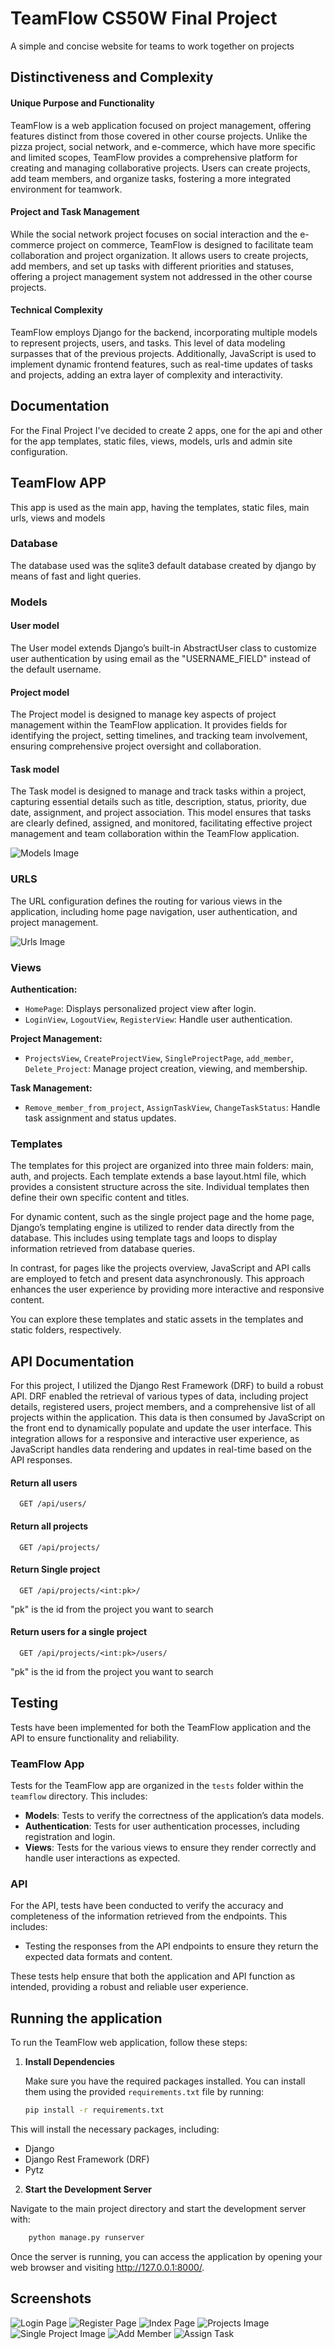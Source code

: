 
# TeamFlow CS50W Final Project

A simple and concise website for teams to work together on projects


## Distinctiveness and Complexity

#### Unique Purpose and Functionality

TeamFlow is a web application focused on project management, offering features distinct from those covered in other course projects. Unlike the pizza project, social network, and e-commerce, which have more specific and limited scopes, TeamFlow provides a comprehensive platform for creating and managing collaborative projects. Users can create projects, add team members, and organize tasks, fostering a more integrated environment for teamwork.

#### Project and Task Management

While the social network project focuses on social interaction and the e-commerce project on commerce, TeamFlow is designed to facilitate team collaboration and project organization. It allows users to create projects, add members, and set up tasks with different priorities and statuses, offering a project management system not addressed in the other course projects.

#### Technical Complexity

TeamFlow employs Django for the backend, incorporating multiple models to represent projects, users, and tasks. This level of data modeling surpasses that of the previous projects. Additionally, JavaScript is used to implement dynamic frontend features, such as real-time updates of tasks and projects, adding an extra layer of complexity and interactivity.


## Documentation

For the Final Project I've decided to create 2 apps, one for the api and other for the app templates, static files, views, models, urls and admin site configuration. 


## TeamFlow APP

This app is used as the main app, having the templates, static files, main urls, views and models

### Database

The database used was the sqlite3 default database created by django by means of fast and light queries.

### Models

#### User model
The User model extends Django’s built-in AbstractUser class to customize user authentication by using email as the "USERNAME_FIELD" instead of the default username.

#### Project model
The Project model is designed to manage key aspects of project management within the TeamFlow application. It provides fields for identifying the project, setting timelines, and tracking team involvement, ensuring comprehensive project oversight and collaboration.

#### Task model
The Task model is designed to manage and track tasks within a project, capturing essential details such as title, description, status, priority, due date, assignment, and project association. This model ensures that tasks are clearly defined, assigned, and monitored, facilitating effective project management and team collaboration within the TeamFlow application.

![Models Image](Readme_images/Models_Image.png)

### URLS

The URL configuration defines the routing for various views in the application, including home page navigation, user authentication, and project management.


![Urls Image](Readme_images/Urls_Image.png)


### Views

**Authentication:**
* `HomePage`: Displays personalized project view after login.
* `LoginView`, `LogoutView`, `RegisterView`: Handle user authentication.

**Project Management:**
* `ProjectsView`, `CreateProjectView`, `SingleProjectPage`, `add_member`, `Delete_Project`: Manage project creation, viewing, and membership.

**Task Management:**
* `Remove_member_from_project`, `AssignTaskView`, `ChangeTaskStatus`: Handle task assignment and status updates.

### Templates
The templates for this project are organized into three main folders: main, auth, and projects. Each template extends a base layout.html file, which provides a consistent structure across the site. Individual templates then define their own specific content and titles.

For dynamic content, such as the single project page and the home page, Django’s templating engine is utilized to render data directly from the database. This includes using template tags and loops to display information retrieved from database queries.

In contrast, for pages like the projects overview, JavaScript and API calls are employed to fetch and present data asynchronously. This approach enhances the user experience by providing more interactive and responsive content.

You can explore these templates and static assets in the templates and static folders, respectively.
## API Documentation

For this project, I utilized the Django Rest Framework (DRF) to build a robust API. DRF enabled the retrieval of various types of data, including project details, registered users, project members, and a comprehensive list of all projects within the application. This data is then consumed by JavaScript on the front end to dynamically populate and update the user interface. This integration allows for a responsive and interactive user experience, as JavaScript handles data rendering and updates in real-time based on the API responses.


#### Return all users

```http
  GET /api/users/
```


#### Return all projects

```http
  GET /api/projects/
```


#### Return Single project

```http
  GET /api/projects/<int:pk>/
```
"pk" is the id from the project you want to search


#### Return users for a single project

```http
  GET /api/projects/<int:pk>/users/
```

"pk" is the id from the project you want to search
## Testing

Tests have been implemented for both the TeamFlow application and the API to ensure functionality and reliability.

### TeamFlow App

Tests for the TeamFlow app are organized in the `tests` folder within the `teamflow` directory. This includes:

- **Models**: Tests to verify the correctness of the application’s data models.
- **Authentication**: Tests for user authentication processes, including registration and login.
- **Views**: Tests for the various views to ensure they render correctly and handle user interactions as expected.

### API

For the API, tests have been conducted to verify the accuracy and completeness of the information retrieved from the endpoints. This includes:

- Testing the responses from the API endpoints to ensure they return the expected data formats and content.

These tests help ensure that both the application and API function as intended, providing a robust and reliable user experience.

## Running the application

To run the TeamFlow web application, follow these steps:

1. **Install Dependencies**

   Make sure you have the required packages installed. You can install them using the provided `requirements.txt` file by running:

   ```bash
   pip install -r requirements.txt

This will install the necessary packages, including:

- Django
- Django Rest Framework (DRF)
- Pytz

2. **Start the Development Server**

Navigate to the main project directory and start the development server with:

```bash
    python manage.py runserver
```
Once the server is running, you can access the application by opening your web browser and visiting http://127.0.0.1:8000/.

## Screenshots

![Login Page](Readme_images/Login_Page_Image.png)
![Register Page](Readme_images/Register_Page.png)
![Index Page](Readme_images/Index_Image.png)
![Projects Image](Readme_images/Projects_Image.png)
![Single Project Image](Readme_images/Single_Project_Page.png)
![Add Member](Readme_images/Add_Member_Image.png)
![Assign Task](Readme_images/Assign_Task_Image.png)
